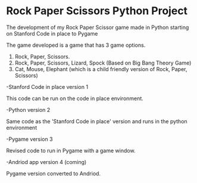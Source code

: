 # Rock Paper Scissors Python Project
The development of my Rock Paper Scissor game made in Python starting on Stanford Code in place to Pygame

The game developed is a game that has 3 game options. 
1) Rock, Paper, Scissors.
2) Rock, Paper, Scissors, Lizard, Spock (Based on Big Bang Theory Game)
3) Cat, Mouse, Elephant (which is a child friendly version of Rock, Paper, Scissors)

-Stanford Code in place version 1

This code can be run on the code in place environment.

-Python version 2

Same code as the 'Stanford Code in place' version and runs in the python environment

-Pygame version 3

Revised code to run in Pygame with a game window. 

-Andriod app version 4 (coming)

Pygame version converted to Andriod. 
